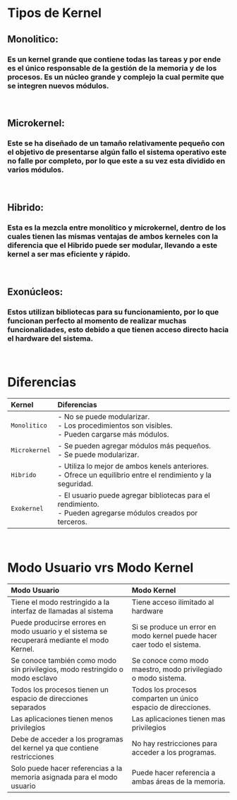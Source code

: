 # Tipos de Kernel

## Monolitico: 
### Es un kernel grande que contiene todas las tareas y por ende es el único responsable de la gestión de la memoria y de los procesos. Es un núcleo grande y complejo la cual permite que se integren nuevos módulos.
<br>

## Microkernel: 
### Este se ha diseñado de un tamaño relativamente pequeño con el objetivo de presentarse algún fallo el sistema operativo este no falle por completo, por lo que este a su vez esta dividido en varios módulos.
<br>

## Hibrido: 
### Esta es la mezcla entre monolítico y microkernel, dentro de los cuales tienen las mismas ventajas de ambos kerneles con la diferencia que el Hibrido puede ser modular, llevando a este kernel a ser mas eficiente y rápido.
<br>

## Exonúcleos: 
### Estos utilizan bibliotecas para su funcionamiento, por lo que funcionan perfecto al momento de realizar muchas funcionalidades, esto debido a que tienen acceso directo hacia el hardware del sistema.
<br>

# Diferencias

Kernel | Diferencias
:--- | :---
`Monolitico` | -	No se puede modularizar. <br> -	Los procedimientos son visibles. <br> -	Pueden cargarse más módulos.
`Microkernel` | -	Se pueden agregar módulos más pequeños. <br> -	Se puede modularizar.
`Hibrido` | -	Utiliza lo mejor de ambos kenels anteriores. <br> - Ofrece un equilibrio entre el rendimiento y la seguridad.
`Exokernel` | -	El usuario puede agregar bibliotecas para el rendimiento. <br> -	Pueden agregarse módulos creados por terceros.
<br>


# Modo Usuario vrs Modo Kernel

Modo Usuario | Modo Kernel
| :--- | :--- |
Tiene el modo restringido a la interfaz de llamadas al sistema | Tiene acceso ilimitado al hardware
Puede producirse errores en modo usuario y el sistema se recuperará mediante el modo Kernel. | Si se produce un error en modo kernel puede hacer caer todo el sistema.
Se conoce también como modo sin privilegios, modo restringido o modo esclavo | Se conoce como modo maestro, modo privilegiado o modo sistema.
Todos los procesos tienen un espacio de direcciones separados | Todos los procesos comparten un único espacio de direcciones.
Las aplicaciones tienen menos privilegios | Las aplicaciones tienen mas privilegios 
Debe de acceder a los programas del kernel ya que contiene restricciones | No hay restricciones para acceder a los programas.
Solo puede hacer referencias a la memoria asignada para el modo usuario | Puede hacer referencia a ambas áreas de la memoria.


